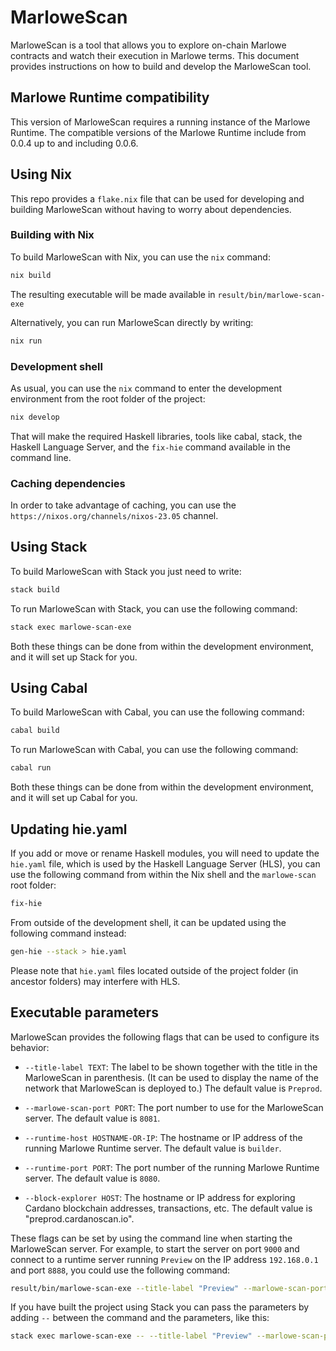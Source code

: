 # MarloweScan

MarloweScan is a tool that allows you to explore on-chain Marlowe contracts and watch their execution in Marlowe terms. This document provides instructions on how to build and develop the MarloweScan tool.

## Marlowe Runtime compatibility

This version of MarloweScan requires a running instance of the Marlowe Runtime. The compatible versions of the Marlowe Runtime include from 0.0.4 up to and including 0.0.6.

## Using Nix

This repo provides a `flake.nix` file that can be used for developing and building MarloweScan without having to worry about dependencies.

### Building with Nix

To build MarloweScan with Nix, you can use the `nix` command:

```bash
nix build
```

The resulting executable will be made available in `result/bin/marlowe-scan-exe`

Alternatively, you can run MarloweScan directly by writing:

```bash
nix run
```

### Development shell

As usual, you can use the `nix` command to enter the development environment from the root folder of the project:

```bash
nix develop
```

That will make the required Haskell libraries, tools like cabal, stack, the Haskell Language Server, and the `fix-hie` command available in the command line.

### Caching dependencies

In order to take advantage of caching, you can use the `https://nixos.org/channels/nixos-23.05` channel.

## Using Stack

To build MarloweScan with Stack you just need to write:

```bash
stack build
```

To run MarloweScan with Stack, you can use the following command:

```bash
stack exec marlowe-scan-exe
```

Both these things can be done from within the development environment, and it will set up Stack for you.

## Using Cabal

To build MarloweScan with Cabal, you can use the following command:

```bash
cabal build
```

To run MarloweScan with Cabal, you can use the following command:

```bash
cabal run
```

Both these things can be done from within the development environment, and it will set up Cabal for you.

## Updating hie.yaml

If you add or move or rename Haskell modules, you will need to update the `hie.yaml` file, which is used by the Haskell Language Server (HLS), you can use the following command from within the Nix shell and the `marlowe-scan` root folder:

```bash
fix-hie
```

From outside of the development shell, it can be updated using the following command instead:

```bash
gen-hie --stack > hie.yaml
```

Please note that `hie.yaml` files located outside of the project folder (in ancestor folders) may interfere with HLS.

## Executable parameters

MarloweScan provides the following flags that can be used to configure its behavior:

- `--title-label TEXT`: The label to be shown together with the title in the MarloweScan in parenthesis. (It can be used to display the name of the network that MarloweScan is deployed to.) The default value is `Preprod`.

- `--marlowe-scan-port PORT`: The port number to use for the MarloweScan server. The default value is `8081`.
    
- `--runtime-host HOSTNAME-OR-IP`: The hostname or IP address of the running Marlowe Runtime server. The default value is `builder`.
    
- `--runtime-port PORT`: The port number of the running Marlowe Runtime server. The default value is `8080`.
    
- `--block-explorer HOST`: The hostname or IP address for exploring Cardano blockchain addresses, transactions, etc. The default value is "preprod.cardanoscan.io".

These flags can be set by using the command line when starting the MarloweScan server. For example, to start the server on port `9000` and connect to a runtime server running `Preview` on the IP address `192.168.0.1` and port `8888`, you could use the following command:

```bash
result/bin/marlowe-scan-exe --title-label "Preview" --marlowe-scan-port 9000 --runtime-host 192.168.0.1 --runtime-port 8888 --block-explorer "preview.cardanoscan.io"
```

If you have built the project using Stack you can pass the parameters by adding `--` between the command and the parameters, like this:

```bash
stack exec marlowe-scan-exe -- --title-label "Preview" --marlowe-scan-port 9000 --runtime-host 192.168.0.1 --runtime-port 8888 --block-explorer "preview.cardanoscan.io"
```

